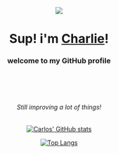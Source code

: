 <p align="center">
  <a href="https://charlsz.netlify.app/">
    <img src="https://media1.tenor.com/m/clPun4-Kdu0AAAAd/anime-frieren.gif">
  </a>
</p>

<h1 align="center"> Sup! i'm <a href="https://charlsz.netlify.app/">Charlie</a>!</h1>
<h3 align="center">welcome to my GitHub profile</h3>

</br>
</br>
</br>



<h6 align="center">Still improving a lot of things!</h6>
<p align="center">
  <a href="https://github.com/Charlsz">
    <img src="https://github-readme-stats.vercel.app/api?username=Charlsz&hide_border=true&show_icons=true&theme=tokyonight" alt="Carlos' GitHub stats" />
  </a>
</p>

<p align="center">
  <a href="https://github.com/Charlsz">
    <img src="https://github-readme-stats.vercel.app/api/top-langs/?username=Charlsz&layout=compact&theme=tokyonight" alt="Top Langs" />
  </a>
</p>


<!--
i'll use this later! -.-


<img hight="400" width="500" alt="GIF" align="right" src="https://media1.tenor.com/m/gH3l9iIQaAkAAAAd/anime-frieren.gif">




### - Tech Stack :
![Python](https://img.shields.io/badge/Python-3776AB?style=for-the-badge&logo=python&logoColor=white)
![Java](https://img.shields.io/badge/Java-007396?style=for-the-badge&logo=openjdk&logoColor=white)
![JavaScript](https://img.shields.io/badge/JavaScript-F7DF1E?style=for-the-badge&logo=javascript&logoColor=black)
![TypeScript](https://img.shields.io/badge/TypeScript-3178C6?style=for-the-badge&logo=typescript&logoColor=white)
![HTML5](https://img.shields.io/badge/HTML5-E34F26?style=for-the-badge&logo=html5&logoColor=white)
![CSS3](https://img.shields.io/badge/CSS3-1572B6?style=for-the-badge&logo=css3&logoColor=white)
![TailwindCSS](https://img.shields.io/badge/Tailwind_CSS-06B6D4?style=for-the-badge&logo=tailwindcss&logoColor=white)
![Node.js](https://img.shields.io/badge/Node.js-339933?style=for-the-badge&logo=nodedotjs&logoColor=white)
![Next.js](https://img.shields.io/badge/Next.js-000000?style=for-the-badge&logo=nextdotjs&logoColor=white)
![React](https://img.shields.io/badge/React-61DAFB?style=for-the-badge&logo=react&logoColor=black)
![Git](https://img.shields.io/badge/Git-F05032?style=for-the-badge&logo=git&logoColor=white)
![GitHub](https://img.shields.io/badge/GitHub-181717?style=for-the-badge&logo=github&logoColor=white)



### - Learning :
![Cloud Engineering](https://img.shields.io/badge/Cloud%20Engineering-4285F4?style=for-the-badge&logo=googlecloud&logoColor=white)
![Docker](https://img.shields.io/badge/Docker-2496ED?style=for-the-badge&logo=docker&logoColor=white)
![Swift](https://img.shields.io/badge/Swift-FA7343?style=for-the-badge&logo=swift&logoColor=white)

</br>
</br>
</br>
</br>
</br>
</br>
</br>


<p align="center">
  <strong><a href="https://yuna0x0.com">Website</a></strong> |
  <strong><a href="https://x.com/yunaNULL">Twitter</a></strong> |
  <strong><a href="https://bsky.app/profile/yuna0x0.com">Bluesky</a></strong> |
  <strong><a href="https://discord.gg/nYXzaUS">Discord</a></strong> |
  <strong><a href="https://yuna0x0.com/yuna0x0.asc">PGP</a></strong>
</p>

<h6 align="center">Still learning a lot of things!</h6>
<p align="center">
  <a href="https://github.com/Charlsz"><img src="https://github-readme-stats.vercel.app/api?username=Charlsz&hide_border=true&show_icons=true" alt="Charlie's github stats"></a>
</p>

<p align="center">
  <a href="https://github.com/Charlsz">
    <img src="https://github-readme-stats.vercel.app/api/top-langs/?username=Charlsz&layout=compact" alt="Top Langs" />
  </a>
</p>

https://media.tenor.com/oRj8vT1BBwYAAAAj/%D0%B4%D0%BE%D0%B1%D1%80%D1%8B%D0%B9.gif
-->

